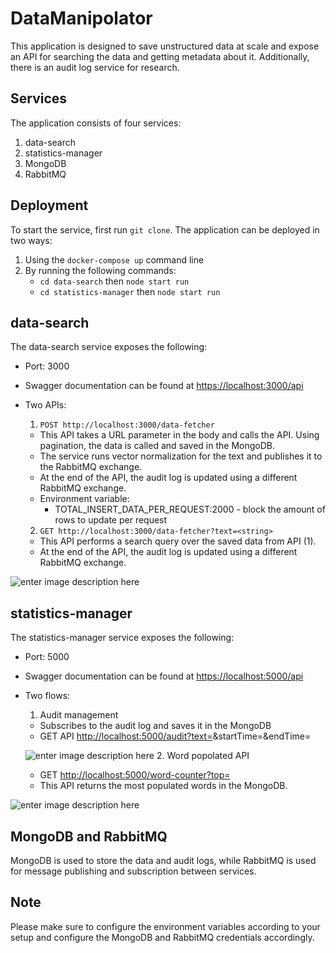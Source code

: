 # DataManipolator

This application is designed to save unstructured data at scale and expose an API for searching the data and getting metadata about it. Additionally, there is an audit log service for research.

## Services

The application consists of four services:

1.  data-search
2.  statistics-manager
3.  MongoDB
4.  RabbitMQ

## Deployment

To start the service, first run `git clone`. The application can be deployed in two ways:

1.  Using the `docker-compose up` command line
2.  By running the following commands:
    -   `cd data-search` then `node start run`
    -   `cd statistics-manager` then `node start run`

## data-search

The data-search service exposes the following:

-   Port: 3000
-   Swagger documentation can be found at [https://localhost:3000/api](https://localhost:3000/api)
-   Two APIs:

    1.  `POST http://localhost:3000/data-fetcher`

    -   This API takes a URL parameter in the body and calls the API. Using pagination, the data is called and saved in the MongoDB.
    -   The service runs vector normalization for the text and publishes it to the RabbitMQ exchange.
    -   At the end of the API, the audit log is updated using a different RabbitMQ exchange.
    -   Environment variable:
        -   TOTAL_INSERT_DATA_PER_REQUEST:2000 - block the amount of rows to update per request

    2.  `GET http://localhost:3000/data-fetcher?text=<string>`

    -   This API performs a search query over the saved data from API (1).
    -   At the end of the API, the audit log is updated using a different RabbitMQ exchange.

![enter image description here](https://www.websequencediagrams.com/cgi-bin/cdraw?lz=dGl0bGUgIERhdGEgdHJhbnNmZXIgCgphY3RvciBVc2VyCgpwYXJ0aWNpcGFudAAjBVRyYXNuZGVyIGFzIEEAEQ1OZXR3b3JrIGFzIEIAKg1Nb25nb0RCIGFzIEQAJA5vcm1hbGl6YXRpb24gYXMgVgBiDUFNUVAgYXMgUgoKVXNlci0-QTpQT1NUIHVybApBLT5COiBHZXQgZGF0YSB1c2luZwAUBUItPkE6AIFMBmdldCBpbiBwYWdhaW5nCgpsb29wIHBhZ2UKICAgIEEtPkQ6IGluc2VydCB0byBEQiBpbiBjaHVua3Mgb2YgMTAwACAIVjoAgRwPdGhlAHIGdG8gdmUAgikFb2Ygd29yZHMgZm9yIHJvdwBcCFI6IHB1Ymxpc2gAMQVuAIFtBmUgdmVjb3RyIHRvIHJvdXRpbmcga2V5IAplbmQKCgApDkF1ZGl0IGxvZwoKQU1RUDwtLT5Vc2VyOgABDToKAIIbCkdFVCB0ZXh0IHNlYXJjaAoAgWQGAAcGAIIjBwAaBWluZGV4CkQAgiwFcmV0dXJuaW5nIHJvdwCCTwUAbhggIAoKCgo&s=roundgreen)

## statistics-manager

The statistics-manager service exposes the following:

-   Port: 5000
-   Swagger documentation can be found at [https://localhost:5000/api](https://localhost:5000/api)
-   Two flows:

    1.  Audit management

    -   Subscribes to the audit log and saves it in the MongoDB
    -   GET API [http://localhost:5000/audit?text=](http://localhost:5000/audit?text=)<string>&startTime=<number>&endTime=<number>

    ![enter image description here](https://www.websequencediagrams.com/cgi-bin/cdraw?lz=dGl0bGUgIEF1ZGl0IFNlcnZpY2UKCmFjdG9yIFVzZXIKCnBhcnRpY2lwYW50IEFNUVAgYXMgUgAID3VkaXQANgcgYXMgQQAoDU1vbmdvREIgYXMgRApSLT4gQTogc3Vic2NyaXZlIHRvIGEAeAVldmVudApBLT5EOiBpbnNlcnQgbmV3IHJvdyB0byBEQgogClVzZXIAOQdlYXJjaCBieSBkYXRlIGFuZC9vcgAOCHRleABBCHJ1bm5pbmcgaW5kZXggcXVlcnkgdG8gZmV0Y2ggdGhlIGRhdGEKCgoKCgo&s=modern-blue)
    2.  Word popolated API

    -   GET [http://localhost:5000/word-counter?top=](http://localhost:5000/word-counter?top=)<number>
    -   This API returns the most populated words in the MongoDB.

![enter image description here](https://www.websequencediagrams.com/cgi-bin/cdraw?lz=dGl0bGUgIFdvcmQgQ291bnRlciBTZXJ2aWNlCgphY3RvciBVc2VyCgpwYXJ0aWNpcGFudCBBTVFQIGFzIFIACQ4AOQwAPQcgYXMgQQAvDU1vbmdvREIgYXMgRApSLT4gQTogc3Vic2NyaXZlIHRvIHdvcmQgY291bnQgZXZlbnQKQS0-QTogcnVubmluZyBncm91cEJ5IGxvZ2ljIHRvIG9wdGltemUgdGhlIGluc2VyAC0FRDogdXBzZXJ0ABMFREIgdXNpbmcgYnVsayBvcGVyYXRpb24KIApVc2VyAIB_BmFzayBmb3IgdG9wAIB_BXMAQAcAcQhzb3J0IHF1ZXJ5IHRvIGZldGNoAG8FbW9zdCBwb3BvbGF0ZQAzBwoKCgoK&s=omegapple)

## MongoDB and RabbitMQ

MongoDB is used to store the data and audit logs, while RabbitMQ is used for message publishing and subscription between services.

## Note

Please make sure to configure the environment variables according to your setup and configure the MongoDB and RabbitMQ credentials accordingly.




